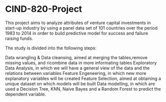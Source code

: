 # CIND-820-Project

This project aims to analyze attributes of venture capital investments in start-up 
industry by using a panel data set of 101 countries over the period 1983 to 2014
in order to build predictive model for success and failure raising funds.

The study is divided into the following steps:

Data wrangling & Data cleansing, aimed at merging the tables,remove missing values, and ricombine data in more informating tables
Exploratory Data Analysis, in which we will have a general view of the data and the relations between variables
Feature Engeneering, in which new more explanatory variables will be created
Feature Selection, aimed at obtaining a unique dataset on which models will be built
Data modelling, in which are used a Decision Tree, KNN, Naive Bayes and a Random Forest to predict the dependent variable. 

